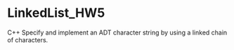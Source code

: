# LinkedList_HW5
C++ Specify and implement an ADT character string by using a  linked chain of characters.
